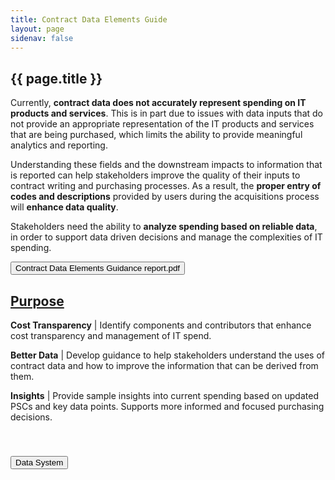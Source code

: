 ```yaml
---
title: Contract Data Elements Guide
layout: page
sidenav: false
---
```


<section class="grid-container border-bottom border-gray-30 padding-left-0 padding-right-1">
<h1 class="margin-top-0">{{ page.title }}</h1>

<!-- <h2>Overview</h2> -->

<div class="margin-bottom-2">

<div class="blue-bold">
  <p>
  Currently, <b>contract data does not accurately represent spending on IT products and services</b>. This is in part due to issues with data inputs that do not provide an appropriate representation of the IT products and services that are being purchased, which limits the ability to provide meaningful analytics and reporting.
  </p>
  <p>
  Understanding these fields and the downstream impacts to information that is reported can help stakeholders improve the quality of their inputs to contract writing and purchasing processes. As a result, the <b>proper entry of codes and descriptions</b> provided by users during the acquisitions process will <b>enhance data quality</b>.
  </p>
  <p>
  Stakeholders need the ability to <b>analyze spending based on reliable data</b>, in order to support data driven decisions and manage the complexities of IT spending.
  </p>
  <p>
  <a href ="../assets/files/Contract-Data-Elements-Guidance_TBM_Final.pdf" attributes-list download ="Contract Data Elements Guidance TBM Final" > <input id="pdfDownload" type="submit" attributes-list download ="optional-value" value="Contract Data Elements Guidance report.pdf" /> </a> 
  </p>
</div>

<h2>
<u>Purpose</u>
</h2>
<p>
<b>Cost Transparency</b> | Identify components and contributors that enhance cost transparency and management of IT spend.
</p>
<p>
<b>Better Data</b> | Develop guidance to help stakeholders understand the uses of contract data and how to improve the information that can be derived from them.
</p>
<p>
<b>Insights</b> | Provide sample insights into current spending based on updated PSCs and key data points. Supports more informed and focused purchasing decisions.
</p>
</div>  
</section>

<section class="grid-container padding-left-0 padding-right-1">
<div class="usa-accordion">
<br>
      <!-- Use the accurate heading level to maintain the document outline -->
      <h3 class="usa-accordion__heading">
        <button class="usa-accordion__button" aria-expanded="false" aria-controls="b-a1">
          Data System
        </button>
      </h3>
      <div id="b-a1" class="usa-accordion__content" hidden="">
      <div class="grid-row">
            <!-- <div class="tablet:grid-col-8 padding-right-2"> -->
            <a href = "https://www.fpds.gov/downloads/Version_1.4_specs/FPDSNG_DataDictionary_V1.4.pdf">
              <h3>
                  Federal Procurement Data Ststem (FPDS)
              </h3>
            </a>
            <p>
            FPDS is the primary source and system of record for
            contract data. FPDS is populated with information
            directly from agency contract writing system. The
            government uses the reported FPDS data to measure
            and assess the impact of federal procurement.
            </p>
            <p>
            FPDS contains more than 150 data elements. This guide 
            focuses on the data elements that have the most impact
            on downstream analysis of IT obligations. The elements
            in the below sections are those that are most frequently
            used by the analytical tools shown in the dashboard analytics section
            </p>


      <!-- </div> -->
      </div>
      </div>

      <!-- Use the accurate heading level to maintain the document outline -->
      <h3 class="usa-accordion__heading">
        <button class="usa-accordion__button" aria-expanded="false" aria-controls="b-a2">
          Data Elements - Cost/PoP
        </button>
      </h3>
      <div id="b-a2" class="usa-accordion__content" hidden="">
      <p>
        This section of the guide provides a list of common fields that are related to cost or period of performance (PoP) during the acquisitions process. It provides specific terms of the contract and how best to complete the fields to enable more detailed analytics, such as benchmarking.
      </p>
      <div class="grid-row">
          <table class="styled-table">
              <thead>
                  <tr>
                      <th>Cost/PoP Related</th>
                      <th>Guidance on Completing</th>
                  </tr>
              </thead>
              <tbody>
                  <tr>
                      <td>Period of Performance (PoP) Dates</td>
                      <td>Ensure accurate date is entered and broken out into line items for specific
deliverables to measure and track performance; see example below. 
                          <ul>
                            <li> 
                                <b>Period of Performance Start Date = Effective Date </b>, for entire
                                contract, not per modification.
                            </li> 
                            <li> 
                                <b>Completion Date = Current Completion Date based on the schedule
in the contract</b>, including extended options that have been exercised.
                            </li> 
                            <li> 
                                <b>Est. Ultimate Completion Date = Ultimate Completion Date</b> for the
entire contract, to include all options of other modifications.
                            </li> 
                          </ul>
                      </td>
                  </tr>
                  
                  <tr>
                      <td>Referenced IDV</td>
                      <td>
                        <b>Do not omit</b> if contract is a <b>derivative</b>.
                      </td>
                  </tr>

                  <tr>
                      <td>Total Obligated Amount</td>
                      <td>System generated total that identifies the amount of the contract that has
been <b>ordered or received, but which has not been disbursed</b>.
                          <ul>
                            <li> 
                              Sum of all amounts entered in “Action Obligation” field for particular PIID and Agency. Ensure accurate amounts are entered.
                            </li> 
                          </ul>
                      </td>
                  </tr>



                  <tr>
                      <td>Unit Price and Quantity</td>
                      <td>Choose a quantity and unit of measure to describe each deliverable that
corresponds to <b>how you will measure and track performance</b>.
                          <ul>
                            <li> 
                              Consider how supplies will be packaged and shipped
                            </li> 
                            <li> 
                              Consider how often services will be accepted and paid for
                            </li> 
                            <li> 
                                <b>Unit</b> - A precisely specified quantity that allows the magnitudes of other
quantities of the same kind to be stated (Ex - an apple)
                            </li> 
                            <li> 
                                <b>Unit of Measure</b> - Any division of quantity accepted as a standard of
measurement or exchange
                              <ul>
                                  <li>
                                  Suggested format for Unit of Measure: [Count of Quantity]:[Each/Lot/Hour/Unit/Package]
                                  </li> 
                                  <li> 
                                      Example: 100 units of network switches
                                  </li> 
                              </ul>
                            </li> 
                            <li> 
                                <b>Unit Price</b>  - The cost or price of an item of supply based on the unit of
issue (Ex - each switch costs $2,000); avoid using $1 for unit price.
                              <ul>
                                  <li>
                                  Suggested format for Unit Price: [$Awarded price per unit]:
                                  </li> 
                              </ul>
                            </li> 
                          </ul>
                      </td>
                  </tr>

              </tbody>
          </table>
      </div>
      </div>
      <!-- Use the accurate heading level to maintain the document outline -->
      <h3 class="usa-accordion__heading">
        <button class="usa-accordion__button" aria-expanded="false" aria-controls="b-a3">
          Data Elements - Entity/Contract Type
        </button>
      </h3>
      <div id="b-a3" class="usa-accordion__content" hidden="">
      <div class="grid-row">
      <p>
      This section of the guide provides a list of common fields that describe the type of contract. This includes any type of special designations like small business or socio-economic. It also provides insight into localities and other vendor information and guidance on how best to complete these fields. This data is used to analyze agency small and socio-economic business utilization performance.
      </p>
          <table class="styled-table">
              <thead>
                  <tr>
                      <th>Entity/Contract Type </th>
                      <th>Guidance on Completing</th>
                  </tr>
              </thead>
              <tbody>
                  <tr>
                      <td>Place of Manufacture</td>
                      <td>
                        Identifies if products are <b>manufactured inside/outside the US</b>.
Used to determine adherence to “Buy American Act (See FAR 25.1).
                      </td>
                  </tr>
                  <tr>
                      <td>Principal Place of Performance</td>
                      <td>
                          <p>For Services, the <b>predominant place of performance</b> at the time of
                          award or <b>where subscription/software licenses are used</b>.</p>
                          <p>For Goods/Supplies, use manufacture site or location item was taken
                          from inventory.</p>
                      </td>
                  </tr>
                  <tr>
                      <td>Small Business Designations</td>
                      <td>
                        Don’t forget “<b>CO Size Determination</b>” even if not a small business (select “Other than Small”)
                      </td>
                  </tr>
                  <tr>
                      <td>Socio-economic Designations</td>
                      <td>
                          Flags vendors by <b>special interest groups and type of small business.
                          Select all applicable</b> small business fields.
                      </td>
                  </tr>
                  <tr>
                      <td>State of Incorporation</td>
                      <td>
                        Identify the state the business is <b>registered</b> in.
                      </td>
                  </tr>
                  <tr>
                      <td>Vendor Information</td>
                      <td>Ensure <b>consistent input of Vendor Name</b> for proper analytics; can
reference Unique Entity Identifier (UEI #), but for large businesses, there can still be multiple options.
                          <ul>
                            <li> 
                              Vendor is the entity from which the product or service is being purchased.
                            </li> 
                            <li> 
                              <b>Differentiated from Original Equipment Manufacturer (OEM)</b>
                              who performs the primary activities to manufacture the goods or
                              derives at least 40% of its revenues from the services provided.
                            </li> 
                          </ul>
                      </td>
                  </tr>

              </tbody>
          </table>
      </div>
      </div>
      <!-- Use the accurate heading level to maintain the document outline -->
      <h3 class="usa-accordion__heading">
        <button class="usa-accordion__button" aria-expanded="false" aria-controls="b-a4">
          Data Elements - Technology Categorization
        </button>
      </h3>
      <div id="b-a4" class="usa-accordion__content" hidden="">
      <div class="grid-row">
      <p>
      This section of the guide provides a list of key Technology Categorization fields that require very specific and important information. They identify the types of technology being purchased and how. Completing these data fields accurately and thoroughly will improve data quality and enable enhanced analytics, which will aid in informed decision making. The table below lists fields and information on how best to complete them.
      </p>
          <table class="styled-table">
              <thead>
                  <tr>
                      <th>Technology Categorization</th>
                      <th>Guidance on Completing</th>
                  </tr>
              </thead>
              <tbody>
                  <tr>
                      <td>Description of Requirement</td>
                      <td>
                          Description of Requirement field should be <b>detailed and
                          consist of keywords that describe what is being purchased</b>.
                          Used for various filtering, sorting, and categorization of spend.
                          <br><br>
                          Add details describing the following:
                          <ul>
                            <li><b>Who</b> - Clearly identify the party providing services/products, including OEMs, vendors, and resellers.</li>
                            <li><b>What</b> - Clearly identify what is to be delivered or service
                            performed; use sublines to differentiate components and list each
                             deliverable product or service separately (i.e. - hardware vs. software vs. service).</li>
                            <li>For modifications, add the details of <b>what is being adjusted/appended to original description</b>.</li>
                          </ul>
                      </td>
                  </tr>

                  <tr>
                      <td>Principal NAICS Code</td>
                      <td>
                        NAICS Codes <b>designate the major sectors of the economies</b> of Mexico,
                        Canada and the US for a given business entity.
                        It is used for <b>statistical analysis</b> and to determine <b>eligibility for specific
                        government contracts and certify businesses by industry type</b>. 

                        <ul>
                            <li>Select code used in the solicitation.</li>
                            <li>Identify primary business activity.</li>
                            <li>The <a href = "https://navigator.gsa.gov/app/#/home">IT Solutions</a> Navigator provides guidance to customers on selecting
                              the best solutions from GSA’s IT offerings; suggests solutions based on
                              PSC, NAICS and key words and will provide mappings between PSCs
                              and NAICS codes.</li>
                        </ul>
                      </td>
                  </tr>

                  <tr>
                      <td>Product Service Code(PSC)</td>
                      <td><b>Select most accurate PSC</b> to reflect the scope of contract. Resources to help with proper selection: 
                          <ul>
                            <li> 
                              <a href = "https://psctool.us/mappings">PSC Selection Tool</a>
                            </li> 
                            <li> 
                              <a href = "https://dau.csod.com/phnx/driver.aspx?routename=Learning/Curriculum/CurriculumPlayer&TargetUser=980420&curriculumLoId=9bf476bc-e1fe-4de9-8328-8c28c7c1dbe0&isCompletionRedirect=true&loStatus=32&regnum=1">PSC Training</a>
                            </li> 
                            <li> 
                              <a href = "https://www.federalregister.gov/documents/2017/01/13/2016-31495/federal-acquisition-regulation-uniform-use-of-line-items">FAR Rule</a>
                            </li> 
                          </ul>
                      </td>
                  </tr>
              </tbody>
          </table>
          <div>
          <h3>Suggested Format for Input Field:</h3>
          <p><b><a style="color:#F4BB2F;">MFG/OEM</a> : <a style="color:#84B161;">Vendor/Reseller</a> : <a style="color:#0C44A5 ;">Product Name/SKU/Part #</a> : <a style="color:#805C96;">Unit of Measure</a> : <a style="color:#D73209;">Description</a></b></p>
          </div>
          <div>
              <h3>Service Examples:</h3>
              <ol type = "1">
                <li><a style="color:#F4BB2F;">ServiceNow</a>: <a style="color:#84B161;">CarahSoft</a>: <a style="color:#0C44A5 ;">Implementation</a>: <a style="color:#805C96;">Hour</a>: <a style="color:#D73209;">Contracting for a block of 500 hours for the phase I implementation of ServiceNow.</a></li>
                <li>N/A: HP Enterprise Services: Hosting: Rack: Data center service associated with hosting and operation of the open payments program system. </li>
                <li>N/A: Iron Bow Technologies: Help Desk Support Services: Hour: IT and Telecom - End User: Help Desk Tier 1-2, Workspace, Print, Productivity Tool.</li>
              </ol>
              <h3>Product Examples:</h3>
              <ol type = "1">
                <li><a style="color:#F4BB2F;">Microsoft</a>: <a style="color:#84B161;">Dell Marketing L.P.</a>: <a style="color:#0C44A5 ;">O365 License</a>: <a style="color:#805C96;">Per User</a>: <a style="color:#D73209;">Enterprise agreement for 92,000 user subscriptions of Microsoft Office 365, Windows 10 Enterprise </a></li>
                <li>ServiceNow: CarahSoft: IT Service Management License: Per User: ServiceNow service desk 1000 user licenses.</li>
                <li>Cisco: Thundercat Technology, LLC: Switches and routers #LG-54401: Each: Cisco infrastructure switches and routers.</li>
              </ol>
          </div>
      </div>
      </div>

      <!-- Use the accurate heading level to maintain the document outline -->
      <h3 class="usa-accordion__heading">
        <button class="usa-accordion__button" aria-expanded="false" aria-controls="b-a5">
          Dashboard Analytics
        </button>
      </h3>
      <div id="b-a5" class="usa-accordion__content" hidden="">
      <div class="grid-row">
            <div class=" padding-right-2">
              <a href = "https://d2d.gsa.gov/report/government-wide-category-management-contract-management-and-operational-reporting-tools">
              <h3>
                  Category Management Dashboards (Data 2 Decisions - D2D)
              </h3>
            </a>
            <p>
                Category Management Dashboards use Tableau on the
                D2D platform to create rich visualizations. The data is
                sourced from the Federal Acquisition Service (FAS)
                Procurement Tables, based primarily from the FPDS
                data source, but also enriched with contract and
                categorization data.
                These dashboards are available to all stakeholders.
                They provide a multitude of perspectives and filtering
                capabilities that empower stakeholders to perform
                traditional and advanced analytics, ranging from agency
                specific to government-wide.
            </p>
            <!-- <div class="tablet:grid-col-8 padding-right-2"> -->

                <h3>
                    Small Business & Common/Defense-Centric Spend
                </h3>
              <p>
                The
                <a href = "https://d2d.gsa.gov/report/small-business-dashboard"> 
                Small Business Dashboard
                </a> provides small business
                designations as well as
                vendor-attribute designations based
                on the vendor information and
                socio-economic flags.
              </p>
                <h3>
                    Agency Profile Report (APR) 2.0
                </h3>
              <p>
                By using 
                <a href = "https://login.max.gov/cas/login?service=https%3A//d2d.gsa.gov/cas%3Fdestination%3Dnode/9585&securityLevel=securePlus2&renew=true"> 
                Agency Profile Report (2.0)
                </a>, agencies are able to: <br>
                <ul>
                  <li> 
                    View spend by Vendor, Contract Type, or Cost Category.
                  </li> 
                  <li> 
                    Compare Total Obligations YoY and Spend Under Management.
                  </li> 
                  <li> 
                     Understand the overall quality of the data for compliance and accuracy.
                  </li> 
                </ul>
              </p>
              <p>
               It provides an overall summary of acquisitions by Department and enables peer to peer or Government-wide comparisons.
              </p>

            </div>

            <!-- <div class="padding-x-2 radius-lg border-05 border-primary-lighter">
                <img class="" src="{{site.baseurl}}/assets/images/screenshot/smal-business-common-centric-spend.png" alt="General Services Administration seal">
             </div> -->


      </div>
      </div>
</div>
<br>
</section>


